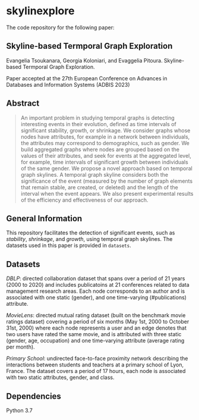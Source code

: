 # skylinexplore

The code repository for the following paper:

## Skyline-based Termporal Graph Exploration

Evangelia Tsoukanara, Georgia Koloniari, and Evaggelia Pitoura. Skyline-based Termporal Graph Exploration.

Paper accepted at the 27th European Conference on Advances in Databases and Information Systems (ADBIS 2023)

## Abstract
> An important problem in studying temporal graphs is detecting
> interesting events in their evolution, defined as time intervals
> of significant stability, growth, or shrinkage. We consider graphs whose
> nodes have attributes, for example in a network between individuals, the
> attributes may correspond to demographics, such as gender. We build
> aggregated graphs where nodes are grouped based on the values of their
> attributes, and seek for events at the aggregated level, for example, time
> intervals of significant growth between individuals of the same gender. We
> propose a novel approach based on temporal graph skylines. A temporal
> graph skyline considers both the significance of the event (measured by
> the number of graph elements that remain stable, are created, or deleted)
> and the length of the interval when the event appears. We also present
> experimental results of the efficiency and effectiveness of our approach.

## General Information
This repository facilitates the detection of significant events, such as _stability_, _shrinkage_, and _growth_, using temporal graph skylines. The datasets used in this paper is provided in `datasets`.

## Datasets
_DBLP_: directed collaboration dataset that spans over a period of 21 years (2000 to 2020) and includes publicatoins at 21 conferences related to data management research areas. Each node corresponds to an author and is associated with one static (gender), and one time-varying (#publications) attribute.

_MovieLens_: directed mutual rating dataset (built on the benchmark movie ratings dataset) covering a period of six months (May 1st, 2000 to October 31st, 2000) where each node represents a user and an edge denotes that two users have rated the same movie, and is attributed with three static (gender, age, occupation) and one time-varying attribute (average rating per month).

_Primary School_: undirected face-to-face proximity network describing the interactions between students and teachers at a primary school of Lyon, France. The dataset covers a period of 17 hours, each node is associated with two static attributes, gender, and class.

## Dependencies
Python 3.7
